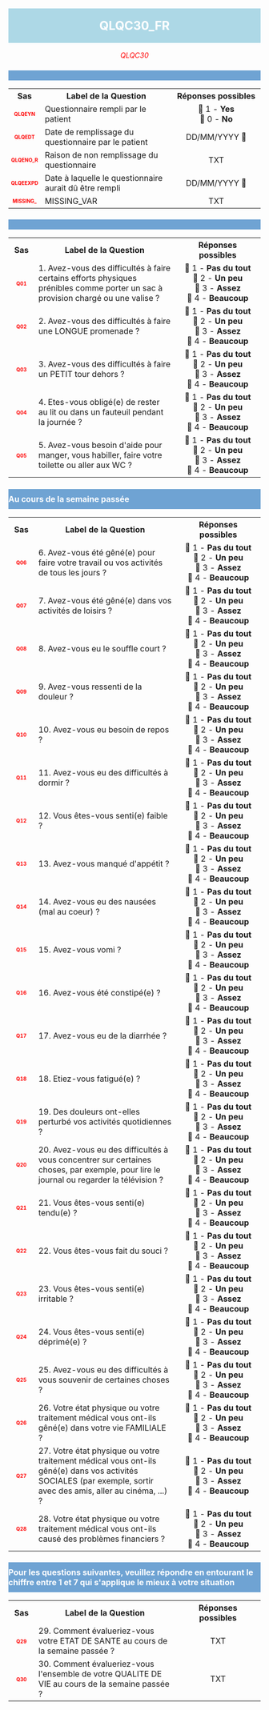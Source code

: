 <H1 style='background-color: #add8e6; color: white; width: 100%; text-align: center; padding: 20px 0; font-size: 24px; font-weight: bold;'>QLQC30_FR</H1>
<div style='color: red; text-align: center; font-style: italic;'>QLQC30</div>

<h2 style='background-color: #6fa3d3; color: white; width: 100%; text-align: left; padding: 10px 0; font-size: 16px; font-weight: bold;'>
          </h2>
<table style='width:100%;'>
<tr>
<th style='width:50px; text-align:center;'><strong>Sas</strong></th>
<th style='width:600px; text-align:center;'><strong>Label de la Question</strong></th>
<th style='width:300px; text-align:center;'><strong>Réponses possibles</strong></th>
</tr>
<tr>
 <tr> 
<td style='width:50px; text-align:center; color:red; font-size: 10px;'> <b> QLQEYN </b></td> 
  <td style='width:600px; text-align:left;'> Questionnaire rempli par le patient   </td>
 <td style='width:300px; text-align:center;'>   🔘 1 - <b>Yes</b> <br> 🔘 0 - <b>No</b> <br> </td> 
 </tr>
 <tr> 
<td style='width:50px; text-align:center; color:red; font-size: 10px;'> <b> QLQEDT </b></td> 
  <td style='width:600px; text-align:left;'> Date de remplissage du questionnaire par le patient   </td>
 <td style='width:300px; text-align:center;'>   DD/MM/YYYY 📅 </td> 
 </tr>
 <tr> 
<td style='width:50px; text-align:center; color:red; font-size: 10px;'> <b> QLQENO_R </b></td> 
  <td style='width:600px; text-align:left;'> Raison de non remplissage du questionnaire   </td>
 <td style='width:300px; text-align:center;'>  TXT </td> 
 </tr>
 <tr> 
<td style='width:50px; text-align:center; color:red; font-size: 10px;'> <b> QLQEEXPD </b></td> 
  <td style='width:600px; text-align:left;'> Date à laquelle le questionnaire aurait dû être rempli   </td>
 <td style='width:300px; text-align:center;'>   DD/MM/YYYY 📅 </td> 
 </tr>
 <tr> 
<td style='width:50px; text-align:center; color:red; font-size: 10px;'> <b> MISSING_ </b></td> 
  <td style='width:600px; text-align:left;'> MISSING_VAR   </td>
 <td style='width:300px; text-align:center;'>  TXT </td> 
 </tr>
</table>
<h2 style='background-color: #6fa3d3; color: white; width: 100%; text-align: left; padding: 10px 0; font-size: 16px; font-weight: bold;'>
          </h2>
<table style='width:100%;'>
<tr>
<th style='width:50px; text-align:center;'><strong>Sas</strong></th>
<th style='width:600px; text-align:center;'><strong>Label de la Question</strong></th>
<th style='width:300px; text-align:center;'><strong>Réponses possibles</strong></th>
</tr>
<tr>
 <tr> 
<td style='width:50px; text-align:center; color:red; font-size: 10px;'> <b> Q01 </b></td> 
  <td style='width:600px; text-align:left;'> 1. Avez-vous des difficultés à faire certains efforts physiques prénibles comme porter un sac à provision chargé ou une valise ?   </td>
 <td style='width:300px; text-align:center;'>   🔘 1 - <b>Pas du tout</b> <br> 🔘 2 - <b>Un peu</b> <br> 🔘 3 - <b>Assez</b> <br> 🔘 4 - <b>Beaucoup</b> <br> </td> 
 </tr>
 <tr> 
<td style='width:50px; text-align:center; color:red; font-size: 10px;'> <b> Q02 </b></td> 
  <td style='width:600px; text-align:left;'> 2. Avez-vous des difficultés à faire une LONGUE promenade ?   </td>
 <td style='width:300px; text-align:center;'>   🔘 1 - <b>Pas du tout</b> <br> 🔘 2 - <b>Un peu</b> <br> 🔘 3 - <b>Assez</b> <br> 🔘 4 - <b>Beaucoup</b> <br> </td> 
 </tr>
 <tr> 
<td style='width:50px; text-align:center; color:red; font-size: 10px;'> <b> Q03 </b></td> 
  <td style='width:600px; text-align:left;'> 3. Avez-vous des difficultés à faire un PETIT tour dehors ?   </td>
 <td style='width:300px; text-align:center;'>   🔘 1 - <b>Pas du tout</b> <br> 🔘 2 - <b>Un peu</b> <br> 🔘 3 - <b>Assez</b> <br> 🔘 4 - <b>Beaucoup</b> <br> </td> 
 </tr>
 <tr> 
<td style='width:50px; text-align:center; color:red; font-size: 10px;'> <b> Q04 </b></td> 
  <td style='width:600px; text-align:left;'> 4. Etes-vous obligé(e) de rester au lit ou dans un fauteuil pendant la journée ?   </td>
 <td style='width:300px; text-align:center;'>   🔘 1 - <b>Pas du tout</b> <br> 🔘 2 - <b>Un peu</b> <br> 🔘 3 - <b>Assez</b> <br> 🔘 4 - <b>Beaucoup</b> <br> </td> 
 </tr>
 <tr> 
<td style='width:50px; text-align:center; color:red; font-size: 10px;'> <b> Q05 </b></td> 
  <td style='width:600px; text-align:left;'> 5. Avez-vous besoin d'aide pour manger, vous habiller, faire votre toilette ou aller aux WC ?   </td>
 <td style='width:300px; text-align:center;'>   🔘 1 - <b>Pas du tout</b> <br> 🔘 2 - <b>Un peu</b> <br> 🔘 3 - <b>Assez</b> <br> 🔘 4 - <b>Beaucoup</b> <br> </td> 
 </tr>
</table>
<h2 style='background-color: #6fa3d3; color: white; width: 100%; text-align: left; padding: 10px 0; font-size: 16px; font-weight: bold;'>Au cours de la semaine passée</h2>
<table style='width:100%;'>
<tr>
<th style='width:50px; text-align:center;'><strong>Sas</strong></th>
<th style='width:600px; text-align:center;'><strong>Label de la Question</strong></th>
<th style='width:300px; text-align:center;'><strong>Réponses possibles</strong></th>
</tr>
<tr>
 <tr> 
<td style='width:50px; text-align:center; color:red; font-size: 10px;'> <b> Q06 </b></td> 
  <td style='width:600px; text-align:left;'> 6. Avez-vous été gêné(e) pour faire votre travail ou vos activités de tous les jours ?   </td>
 <td style='width:300px; text-align:center;'>   🔘 1 - <b>Pas du tout</b> <br> 🔘 2 - <b>Un peu</b> <br> 🔘 3 - <b>Assez</b> <br> 🔘 4 - <b>Beaucoup</b> <br> </td> 
 </tr>
 <tr> 
<td style='width:50px; text-align:center; color:red; font-size: 10px;'> <b> Q07 </b></td> 
  <td style='width:600px; text-align:left;'> 7. Avez-vous été gêné(e) dans vos activités de loisirs ?   </td>
 <td style='width:300px; text-align:center;'>   🔘 1 - <b>Pas du tout</b> <br> 🔘 2 - <b>Un peu</b> <br> 🔘 3 - <b>Assez</b> <br> 🔘 4 - <b>Beaucoup</b> <br> </td> 
 </tr>
 <tr> 
<td style='width:50px; text-align:center; color:red; font-size: 10px;'> <b> Q08 </b></td> 
  <td style='width:600px; text-align:left;'> 8. Avez-vous eu le souffle court ?   </td>
 <td style='width:300px; text-align:center;'>   🔘 1 - <b>Pas du tout</b> <br> 🔘 2 - <b>Un peu</b> <br> 🔘 3 - <b>Assez</b> <br> 🔘 4 - <b>Beaucoup</b> <br> </td> 
 </tr>
 <tr> 
<td style='width:50px; text-align:center; color:red; font-size: 10px;'> <b> Q09 </b></td> 
  <td style='width:600px; text-align:left;'> 9. Avez-vous ressenti de la douleur ?   </td>
 <td style='width:300px; text-align:center;'>   🔘 1 - <b>Pas du tout</b> <br> 🔘 2 - <b>Un peu</b> <br> 🔘 3 - <b>Assez</b> <br> 🔘 4 - <b>Beaucoup</b> <br> </td> 
 </tr>
 <tr> 
<td style='width:50px; text-align:center; color:red; font-size: 10px;'> <b> Q10 </b></td> 
  <td style='width:600px; text-align:left;'> 10. Avez-vous eu besoin de repos ?   </td>
 <td style='width:300px; text-align:center;'>   🔘 1 - <b>Pas du tout</b> <br> 🔘 2 - <b>Un peu</b> <br> 🔘 3 - <b>Assez</b> <br> 🔘 4 - <b>Beaucoup</b> <br> </td> 
 </tr>
 <tr> 
<td style='width:50px; text-align:center; color:red; font-size: 10px;'> <b> Q11 </b></td> 
  <td style='width:600px; text-align:left;'> 11. Avez-vous eu des difficultés à dormir ?   </td>
 <td style='width:300px; text-align:center;'>   🔘 1 - <b>Pas du tout</b> <br> 🔘 2 - <b>Un peu</b> <br> 🔘 3 - <b>Assez</b> <br> 🔘 4 - <b>Beaucoup</b> <br> </td> 
 </tr>
 <tr> 
<td style='width:50px; text-align:center; color:red; font-size: 10px;'> <b> Q12 </b></td> 
  <td style='width:600px; text-align:left;'> 12. Vous êtes-vous senti(e) faible ?   </td>
 <td style='width:300px; text-align:center;'>   🔘 1 - <b>Pas du tout</b> <br> 🔘 2 - <b>Un peu</b> <br> 🔘 3 - <b>Assez</b> <br> 🔘 4 - <b>Beaucoup</b> <br> </td> 
 </tr>
 <tr> 
<td style='width:50px; text-align:center; color:red; font-size: 10px;'> <b> Q13 </b></td> 
  <td style='width:600px; text-align:left;'> 13. Avez-vous manqué d'appétit ?   </td>
 <td style='width:300px; text-align:center;'>   🔘 1 - <b>Pas du tout</b> <br> 🔘 2 - <b>Un peu</b> <br> 🔘 3 - <b>Assez</b> <br> 🔘 4 - <b>Beaucoup</b> <br> </td> 
 </tr>
 <tr> 
<td style='width:50px; text-align:center; color:red; font-size: 10px;'> <b> Q14 </b></td> 
  <td style='width:600px; text-align:left;'> 14. Avez-vous eu des nausées (mal au coeur) ?   </td>
 <td style='width:300px; text-align:center;'>   🔘 1 - <b>Pas du tout</b> <br> 🔘 2 - <b>Un peu</b> <br> 🔘 3 - <b>Assez</b> <br> 🔘 4 - <b>Beaucoup</b> <br> </td> 
 </tr>
 <tr> 
<td style='width:50px; text-align:center; color:red; font-size: 10px;'> <b> Q15 </b></td> 
  <td style='width:600px; text-align:left;'> 15. Avez-vous vomi ?   </td>
 <td style='width:300px; text-align:center;'>   🔘 1 - <b>Pas du tout</b> <br> 🔘 2 - <b>Un peu</b> <br> 🔘 3 - <b>Assez</b> <br> 🔘 4 - <b>Beaucoup</b> <br> </td> 
 </tr>
 <tr> 
<td style='width:50px; text-align:center; color:red; font-size: 10px;'> <b> Q16 </b></td> 
  <td style='width:600px; text-align:left;'> 16. Avez-vous été constipé(e) ?   </td>
 <td style='width:300px; text-align:center;'>   🔘 1 - <b>Pas du tout</b> <br> 🔘 2 - <b>Un peu</b> <br> 🔘 3 - <b>Assez</b> <br> 🔘 4 - <b>Beaucoup</b> <br> </td> 
 </tr>
 <tr> 
<td style='width:50px; text-align:center; color:red; font-size: 10px;'> <b> Q17 </b></td> 
  <td style='width:600px; text-align:left;'> 17. Avez-vous eu de la diarrhée ?   </td>
 <td style='width:300px; text-align:center;'>   🔘 1 - <b>Pas du tout</b> <br> 🔘 2 - <b>Un peu</b> <br> 🔘 3 - <b>Assez</b> <br> 🔘 4 - <b>Beaucoup</b> <br> </td> 
 </tr>
 <tr> 
<td style='width:50px; text-align:center; color:red; font-size: 10px;'> <b> Q18 </b></td> 
  <td style='width:600px; text-align:left;'> 18. Etiez-vous fatigué(e) ?   </td>
 <td style='width:300px; text-align:center;'>   🔘 1 - <b>Pas du tout</b> <br> 🔘 2 - <b>Un peu</b> <br> 🔘 3 - <b>Assez</b> <br> 🔘 4 - <b>Beaucoup</b> <br> </td> 
 </tr>
 <tr> 
<td style='width:50px; text-align:center; color:red; font-size: 10px;'> <b> Q19 </b></td> 
  <td style='width:600px; text-align:left;'> 19. Des douleurs ont-elles perturbé vos activités quotidiennes ?   </td>
 <td style='width:300px; text-align:center;'>   🔘 1 - <b>Pas du tout</b> <br> 🔘 2 - <b>Un peu</b> <br> 🔘 3 - <b>Assez</b> <br> 🔘 4 - <b>Beaucoup</b> <br> </td> 
 </tr>
 <tr> 
<td style='width:50px; text-align:center; color:red; font-size: 10px;'> <b> Q20 </b></td> 
  <td style='width:600px; text-align:left;'> 20. Avez-vous eu des difficultés à vous concentrer sur certaines choses, par exemple, pour lire le journal ou regarder la télévision ?   </td>
 <td style='width:300px; text-align:center;'>   🔘 1 - <b>Pas du tout</b> <br> 🔘 2 - <b>Un peu</b> <br> 🔘 3 - <b>Assez</b> <br> 🔘 4 - <b>Beaucoup</b> <br> </td> 
 </tr>
 <tr> 
<td style='width:50px; text-align:center; color:red; font-size: 10px;'> <b> Q21 </b></td> 
  <td style='width:600px; text-align:left;'> 21. Vous êtes-vous senti(e) tendu(e) ?   </td>
 <td style='width:300px; text-align:center;'>   🔘 1 - <b>Pas du tout</b> <br> 🔘 2 - <b>Un peu</b> <br> 🔘 3 - <b>Assez</b> <br> 🔘 4 - <b>Beaucoup</b> <br> </td> 
 </tr>
 <tr> 
<td style='width:50px; text-align:center; color:red; font-size: 10px;'> <b> Q22 </b></td> 
  <td style='width:600px; text-align:left;'> 22. Vous êtes-vous fait du souci ?   </td>
 <td style='width:300px; text-align:center;'>   🔘 1 - <b>Pas du tout</b> <br> 🔘 2 - <b>Un peu</b> <br> 🔘 3 - <b>Assez</b> <br> 🔘 4 - <b>Beaucoup</b> <br> </td> 
 </tr>
 <tr> 
<td style='width:50px; text-align:center; color:red; font-size: 10px;'> <b> Q23 </b></td> 
  <td style='width:600px; text-align:left;'> 23. Vous êtes-vous senti(e) irritable ?   </td>
 <td style='width:300px; text-align:center;'>   🔘 1 - <b>Pas du tout</b> <br> 🔘 2 - <b>Un peu</b> <br> 🔘 3 - <b>Assez</b> <br> 🔘 4 - <b>Beaucoup</b> <br> </td> 
 </tr>
 <tr> 
<td style='width:50px; text-align:center; color:red; font-size: 10px;'> <b> Q24 </b></td> 
  <td style='width:600px; text-align:left;'> 24. Vous êtes-vous senti(e) déprimé(e) ?   </td>
 <td style='width:300px; text-align:center;'>   🔘 1 - <b>Pas du tout</b> <br> 🔘 2 - <b>Un peu</b> <br> 🔘 3 - <b>Assez</b> <br> 🔘 4 - <b>Beaucoup</b> <br> </td> 
 </tr>
 <tr> 
<td style='width:50px; text-align:center; color:red; font-size: 10px;'> <b> Q25 </b></td> 
  <td style='width:600px; text-align:left;'> 25. Avez-vous eu des difficultés à vous souvenir de certaines choses ?   </td>
 <td style='width:300px; text-align:center;'>   🔘 1 - <b>Pas du tout</b> <br> 🔘 2 - <b>Un peu</b> <br> 🔘 3 - <b>Assez</b> <br> 🔘 4 - <b>Beaucoup</b> <br> </td> 
 </tr>
 <tr> 
<td style='width:50px; text-align:center; color:red; font-size: 10px;'> <b> Q26 </b></td> 
  <td style='width:600px; text-align:left;'> 26. Votre état physique ou votre traitement médical vous ont-ils gêné(e) dans votre vie FAMILIALE ?   </td>
 <td style='width:300px; text-align:center;'>   🔘 1 - <b>Pas du tout</b> <br> 🔘 2 - <b>Un peu</b> <br> 🔘 3 - <b>Assez</b> <br> 🔘 4 - <b>Beaucoup</b> <br> </td> 
 </tr>
 <tr> 
<td style='width:50px; text-align:center; color:red; font-size: 10px;'> <b> Q27 </b></td> 
  <td style='width:600px; text-align:left;'> 27. Votre état physique ou votre traitement médical vous ont-ils gêné(e) dans vos activités SOCIALES (par exemple, sortir avec des amis, aller au cinéma, ...) ?   </td>
 <td style='width:300px; text-align:center;'>   🔘 1 - <b>Pas du tout</b> <br> 🔘 2 - <b>Un peu</b> <br> 🔘 3 - <b>Assez</b> <br> 🔘 4 - <b>Beaucoup</b> <br> </td> 
 </tr>
 <tr> 
<td style='width:50px; text-align:center; color:red; font-size: 10px;'> <b> Q28 </b></td> 
  <td style='width:600px; text-align:left;'> 28. Votre état physique ou votre traitement médical vous ont-ils causé des problèmes financiers ?   </td>
 <td style='width:300px; text-align:center;'>   🔘 1 - <b>Pas du tout</b> <br> 🔘 2 - <b>Un peu</b> <br> 🔘 3 - <b>Assez</b> <br> 🔘 4 - <b>Beaucoup</b> <br> </td> 
 </tr>
</table>
<h2 style='background-color: #6fa3d3; color: white; width: 100%; text-align: left; padding: 10px 0; font-size: 16px; font-weight: bold;'>Pour les questions suivantes, veuillez répondre en entourant le chiffre entre 1 et 7 qui s'applique le mieux à votre situation</h2>
<table style='width:100%;'>
<tr>
<th style='width:50px; text-align:center;'><strong>Sas</strong></th>
<th style='width:600px; text-align:center;'><strong>Label de la Question</strong></th>
<th style='width:300px; text-align:center;'><strong>Réponses possibles</strong></th>
</tr>
<tr>
 <tr> 
<td style='width:50px; text-align:center; color:red; font-size: 10px;'> <b> Q29 </b></td> 
  <td style='width:600px; text-align:left;'> 29. Comment évalueriez-vous votre ETAT DE SANTE au cours de la semaine passée ?   </td>
 <td style='width:300px; text-align:center;'>  TXT </td> 
 </tr>
 <tr> 
<td style='width:50px; text-align:center; color:red; font-size: 10px;'> <b> Q30 </b></td> 
  <td style='width:600px; text-align:left;'> 30. Comment évalueriez-vous l'ensemble de votre QUALITE DE VIE au cours de la semaine passée ?   </td>
 <td style='width:300px; text-align:center;'>  TXT </td> 
 </tr>
</table>
